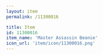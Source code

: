 ```yaml
---
layout: item
permalink: /11300016

title: Item
id: 11300016
item_name: 'Master Assassin Beanie'
icon_url: 'item/icon/11300016.png'
---
```

